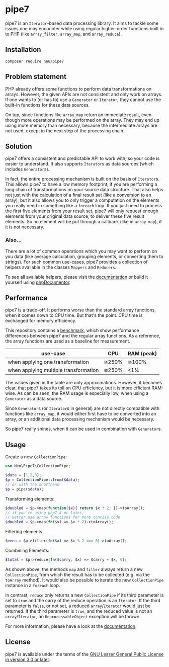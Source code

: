 # pipe7
pipe7 is an `Iterator`-based data processing library.
It aims to tackle some issues one may encounter while using regular higher-order functions built in to PHP (like `array_filter`, `array_map`, and `array_reduce`).

## Installation
`composer require neu/pipe7`

## Problem statement
PHP already offers some functions to perform data transformations on arrays.
However, the given APIs are not consistent and only work on arrays.
If one wants to (or has to) use a `Generator` or `Iterator`, they cannot use the built-in functions for these data sources.

On top, since functions like `array_map` return an immediate result, even though more operations may be performed on the array.
They may end up using more memory than necessary, because the intermediate arrays are not used, except in the next step of the processing chain.

## Solution
pipe7 offers a consistent and predictable API to work with, so your code is easier to understand.
It also supports `Iterator`s as data sources (which includes `Generator`s).

In fact, the entire processing mechanism is built on the basis of `Iterator`s.
This allows pipe7 to have a low memory footprint, if you are performing a long chain of transformations on your source data structure.
That also helps not just with the calculation of a final result set (like a conversion to an array), but it also allows you to only trigger
a computation on the elements you really need in something like a `foreach` loop.
If you just need to process the first five elements from your result set, pipe7 will only request enough elements from your original data source, to deliver these five result elements.
So no element will be put through a callback (like in `array_map`), if it is not necessary.

### Also...
There are a lot of common operations which you may want to perform on you data (like average calculation, grouping elements, or converting them to strings).
For such common use-cases, pipe7 provides a collection of helpers available in the classes `Mappers` and `Reducers`.

To see all available helpers, please visit the [documentation](https://docs.pipe7.joern-neumeyer.de/) or build it yourself using [phpDocumentor](https://phpdoc.org/).

## Performance
pipe7 is a trade-off. It performs worse than the standard array functions, when it comes down to CPU time.
But that's the point. CPU time is exchanged for memory efficiency.

This repository contains a [benchmark](./benchmark.php), which show performance differences between pipe7 and the regular array functions.
As a reference, the array functions are used as a baseline for measurement.

<table>
  <thead>
    <tr>
      <th>use-case</th>
      <th>CPU</th>
      <th>RAM (peak)</th>
    </tr>
  </thead>
  <tbody>
    <tr>
      <td>when applying one transformation</td>
      <td>&cong;250%</td>
      <td>&cong;100%</td>
    </tr>
    <tr>
      <td>when applying multiple transformation</td>
      <td>&cong;250%</td>
      <td>&lt;1%</td>
    </tr>
  </tbody>
</table>

The values given in the table are only approximations.
However, it becomes clear, that pipe7 takes its toll on CPU efficiency, but it is more efficient RAM-wise.
As can be seen, the RAM usage is especially low, when using a `Generator` as a data source.

Since `Generator`s (or `Iterator`s in general) are not directly compatible with functions like `array_map`, it would either
first have to be converted into an array, or an additional data processing mechanism would be necessary.

So pipe7 really shines, when it can be used in combination with `Generator`s.

## Usage
Create a new `CollectionPipe`:
```php
use Neu\Pipe7\CollectionPipe;

$data = [1,2,3];
$p = CollectionPipe::from($data);
// or with the shorthand
$p = pipe($data);
```

Transforming elements:
```php
$doubled = $p->map(function($x){ return $x * 2; })->toArray();
// if you're using php7.4 or later,
// better use arrow functions for more concise code
$doubled = $p->map(fn($x) => $x * 2)->toArray();
```

Filtering elements:
```php
$even = $p->filter(fn($x) => $x % 2 === 0)->toArray();
```

Combining Elements:
```php
$total = $p->reduce(fn($carry, $x) => $carry + $x, 0);
```

As shown above, the methods `map` and `filter` always return a new `CollectionPipe`, from which the result has to be collected (e.g. via the `toArray` method).
It would also be possible to iterate the new `CollectionPipe` instance in a `foreach` loop.

In contrast, `reduce` only returns a new `CollectionPipe` if its third parameter is set to `true` and the carry of the reduce operation is an `Iterator`.
If the third parameter is `false`, or not set, a reduced `array`/`Iterator` would just be returned.
If the third parameter is `true`, and the reduced value is not an `array`/`Iterator`, an `UnprocessableObject` exception will be thrown.

For more information, please have a look at the [documentation](https://docs.pipe7.joern-neumeyer.de/).

## License
pipe7 is available under the terms of the [GNU Lesser General Public License in version 3.0 or later](./LICENSE).
